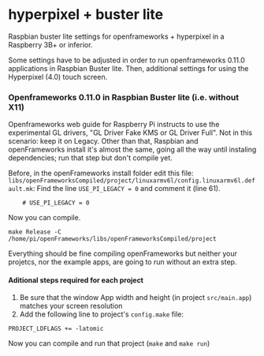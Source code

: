 # hyperpixel + buster lite
Raspbian buster lite settings for openframeworks + hyperpixel in a Raspberry 3B+ or inferior.

Some settings have to be adjusted in order to run openframeworks 0.11.0 applications in Raspbian Buster lite. Then, additional settings for using the Hyperpixel (4.0) touch screen. 

### Openframeworks 0.11.0 in Raspbian Buster lite (i.e. without X11)

Openframeworks web guide for Raspberry Pi instructs to use the experimental GL drivers, "GL Driver Fake KMS or GL Driver Full". Not in this scenario: keep it on Legacy. Other than that, Raspbian and openFrameworks install it's almost the same, going all the way until instaling dependencies; run that step but don't compile yet.

Before, in the openFrameworks install folder edit this file: `libs/openFrameworksCompiled/project/linuxarmv6l/config.linuxarmv6l.default.mk`: Find the line `USE_PI_LEGACY = 0` and comment it (line 61).

```
	# USE_PI_LEGACY = 0
```

Now you can compile.

```
make Release -C /home/pi/openFrameworks/libs/openFrameworksCompiled/project
```
Everything should be fine compiling openFrameworks but neither your projetcs, nor the example apps, are going to run without an extra step.

#### Aditional steps required for each project

1. Be sure that the window App width and height (in project `src/main.app`) matches your screen resolution 
2. Add the following line to project's `config.make` file:

```
PROJECT_LDFLAGS += -latomic
```
Now you can compile and run that project (`make` and `make run`)
